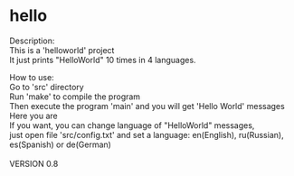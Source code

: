 # hello

Description:<br/>
	This is a 'helloworld' project<br/>
	It just prints "HelloWorld" 10 times in 4 languages.<br/>

How to use:<br/>
	Go to 'src' directory<br/>
	Run 'make' to compile the program<br/>
	Then execute the program 'main' and you will get 'Hello World' messages<br/>
	Here you are<br/>
	If you want, you can change language of "HelloWorld" messages,<br/> 
	just open file 'src/config.txt' and set a language: en(English), ru(Russian), es(Spanish) or de(German) </br>
<br/>
VERSION 0.8
